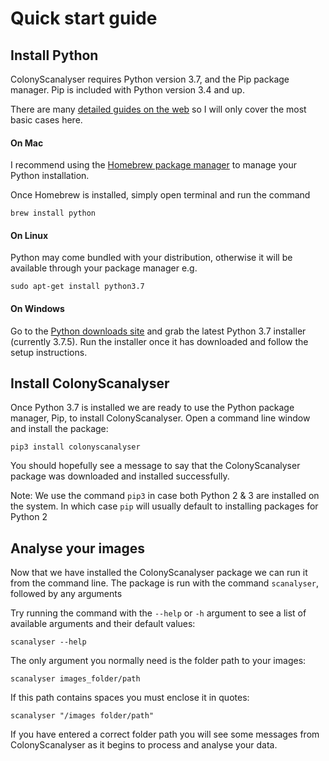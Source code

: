 # Quick start guide

## Install Python
ColonyScanalyser requires Python version 3.7, and the Pip package manager. Pip is included with Python version 3.4 and up.

There are many [detailed guides on the web](https://docs.python-guide.org/starting/installation/) so I will only cover the most basic cases here.
#### On Mac
I recommend using the [Homebrew package manager](https://brew.sh/) to manage your Python installation.

Once Homebrew is installed, simply open terminal and run the command
```
brew install python
```
#### On Linux
Python may come bundled with your distribution, otherwise it will be available through your package manager e.g.
```
sudo apt-get install python3.7
```
#### On Windows
Go to the [Python downloads site](https://www.python.org/downloads/windows/) and grab the latest Python 3.7 installer (currently 3.7.5). Run the installer once it has downloaded and follow the setup instructions.

## Install ColonyScanalyser
Once Python 3.7 is installed we are ready to use the Python package manager, Pip, to install ColonyScanalyser. Open a command line window and install the package:
```
pip3 install colonyscanalyser
```
You should hopefully see a message to say that the ColonyScanalyser package was downloaded and installed successfully.

Note: We use the command `pip3` in case both Python 2 & 3 are installed on the system. In which case `pip` will usually default to installing packages for Python 2

## Analyse your images
Now that we have installed the ColonyScanalyser package we can run it from the command line. The package is run with the command `scanalyser`, followed by any arguments

Try running the command with the `--help` or `-h` argument to see a list of available arguments and their default values:
```
scanalyser --help
```
The only argument you normally need is the folder path to your images:
```
scanalyser images_folder/path
```
If this path contains spaces you must enclose it in quotes:
```
scanalyser "/images folder/path"
```
If you have entered a correct folder path you will see some messages from ColonyScanalyser as it begins to process and analyse your data.

